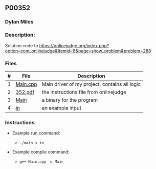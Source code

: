 ## P00352
### Dylan Miles
### Description:
Solution code to https://onlinejudge.org/index.php?option=com_onlinejudge&Itemid=8&page=show_problem&problem=288

### Files

|   #   | File            | Description                                        |
| :---: | --------------- | -------------------------------------------------- |
|   1   | [Main.cpp](./Main.cpp)         | Main driver of my project, contains all logic      |
|   2   | [352.pdf](./352.pdf)         | the instructions file from onlinejudge      |
|   3   | [Main](./Main)         | a binary for the program      |
|   4   | [in](./in)         | an example input       |

### Instructions

- Example run command:
    - `./main < in`

- Example compile command:
    - `g++ Main.cpp -o Main`

